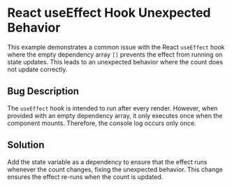 # React useEffect Hook Unexpected Behavior

This example demonstrates a common issue with the React `useEffect` hook where the empty dependency array `[]` prevents the effect from running on state updates. This leads to an unexpected behavior where the count does not update correctly.

## Bug Description
The `useEffect` hook is intended to run after every render. However, when provided with an empty dependency array, it only executes once when the component mounts.  Therefore, the console log occurs only once. 

## Solution
Add the state variable as a dependency to ensure that the effect runs whenever the count changes, fixing the unexpected behavior.  This change ensures the effect re-runs when the count is updated.